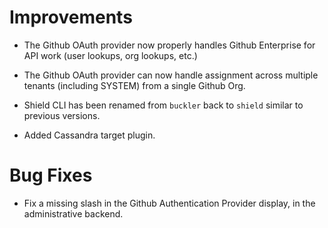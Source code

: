 # Improvements

- The Github OAuth provider now properly handles Github Enterprise
  for API work (user lookups, org lookups, etc.)

- The Github OAuth provider can now handle assignment across
  multiple tenants (including SYSTEM) from a single Github Org.

- Shield CLI has been renamed from `buckler` back to `shield` similar     to previous versions.

- Added Cassandra target plugin.
# Bug Fixes

- Fix a missing slash in the Github Authentication Provider
  display, in the administrative backend.
